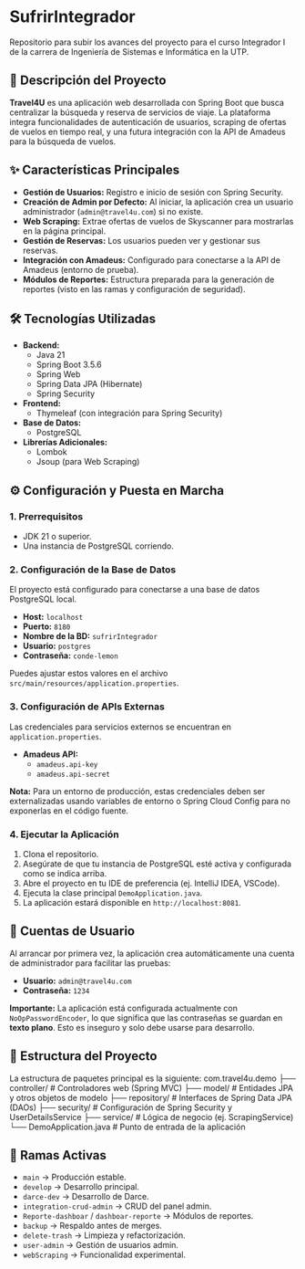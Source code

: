 # SufrirIntegrador
Repositorio para subir los avances del proyecto para el curso Integrador I de la carrera de Ingeniería de Sistemas e Informática en la UTP.

## 📜 Descripción del Proyecto
**Travel4U** es una aplicación web desarrollada con Spring Boot que busca centralizar la búsqueda y reserva de servicios de viaje. La plataforma integra funcionalidades de autenticación de usuarios, scraping de ofertas de vuelos en tiempo real, y una futura integración con la API de Amadeus para la búsqueda de vuelos.

## ✨ Características Principales
- **Gestión de Usuarios:** Registro e inicio de sesión con Spring Security.
- **Creación de Admin por Defecto:** Al iniciar, la aplicación crea un usuario administrador (`admin@travel4u.com`) si no existe.
- **Web Scraping:** Extrae ofertas de vuelos de Skyscanner para mostrarlas en la página principal.
- **Gestión de Reservas:** Los usuarios pueden ver y gestionar sus reservas.
- **Integración con Amadeus:** Configurado para conectarse a la API de Amadeus (entorno de prueba).
- **Módulos de Reportes:** Estructura preparada para la generación de reportes (visto en las ramas y configuración de seguridad).

## 🛠️ Tecnologías Utilizadas
- **Backend:**
    - Java 21
    - Spring Boot 3.5.6
    - Spring Web
    - Spring Data JPA (Hibernate)
    - Spring Security
- **Frontend:**
    - Thymeleaf (con integración para Spring Security)
- **Base de Datos:**
    - PostgreSQL
- **Librerías Adicionales:**
    - Lombok
    - Jsoup (para Web Scraping)

## ⚙️ Configuración y Puesta en Marcha

### 1. Prerrequisitos
- JDK 21 o superior.
- Una instancia de PostgreSQL corriendo.

### 2. Configuración de la Base de Datos
El proyecto está configurado para conectarse a una base de datos PostgreSQL local.

- **Host:** `localhost`
- **Puerto:** `8180`
- **Nombre de la BD:** `sufrirIntegrador`
- **Usuario:** `postgres`
- **Contraseña:** `conde-lemon`

Puedes ajustar estos valores en el archivo `src/main/resources/application.properties`.

### 3. Configuración de APIs Externas
Las credenciales para servicios externos se encuentran en `application.properties`.

- **Amadeus API:**
    - `amadeus.api-key`
    - `amadeus.api-secret`

**Nota:** Para un entorno de producción, estas credenciales deben ser externalizadas usando variables de entorno o Spring Cloud Config para no exponerlas en el código fuente.

### 4. Ejecutar la Aplicación
1.  Clona el repositorio.
2.  Asegúrate de que tu instancia de PostgreSQL esté activa y configurada como se indica arriba.
3.  Abre el proyecto en tu IDE de preferencia (ej. IntelliJ IDEA, VSCode).
4.  Ejecuta la clase principal `DemoApplication.java`.
5.  La aplicación estará disponible en `http://localhost:8081`.

## 👤 Cuentas de Usuario
Al arrancar por primera vez, la aplicación crea automáticamente una cuenta de administrador para facilitar las pruebas:
- **Usuario:** `admin@travel4u.com`
- **Contraseña:** `1234`

**Importante:** La aplicación está configurada actualmente con `NoOpPasswordEncoder`, lo que significa que las contraseñas se guardan en **texto plano**. Esto es inseguro y solo debe usarse para desarrollo.

## 📁 Estructura del Proyecto
La estructura de paquetes principal es la siguiente:
com.travel4u.demo ├── controller/     # Controladores web (Spring MVC) ├── model/           # Entidades JPA y otros objetos de modelo ├── repository/      # Interfaces de Spring Data JPA (DAOs) ├── security/        # Configuración de Spring Security y UserDetailsService ├── service/         # Lógica de negocio (ej. ScrapingService) └── DemoApplication.java # Punto de entrada de la aplicación


## 🧩 Ramas Activas
- `main` → Producción estable.
- `develop` → Desarrollo principal.
- `darce-dev` → Desarrollo de Darce.
- `integration-crud-admin` → CRUD del panel admin.
- `Reporte-dashboar` / `dashboar-reporte` → Módulos de reportes.
- `backup` → Respaldo antes de merges.
- `delete-trash` → Limpieza y refactorización.
- `user-admin` → Gestión de usuarios admin.
- `webScraping` → Funcionalidad experimental.
